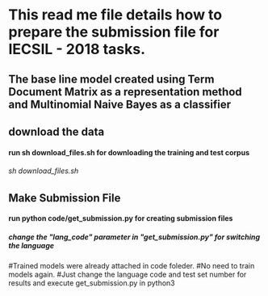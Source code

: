 
# This read me file details how to prepare the submission file for IECSIL - 2018 tasks.

## The base line model created using Term Document Matrix as a representation method and Multinomial Naive Bayes as a classifier

## download the data

#### run sh download_files.sh for downloading the training and test corpus

###### sh download_files.sh

## Make Submission File

#### run python code/get_submission.py for creating submission files

##### change the "lang_code" parameter in "get_submission.py" for switching the language

#Trained models were already attached in code foleder.
#No need to train models again.
#Just change the language code and test set number for results and execute get_submission.py in python3
